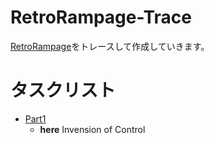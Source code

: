 # RetroRampage-Trace

[RetroRampage](https://github.com/nicklockwood/RetroRampage)をトレースして作成していきます。


# タスクリスト
- [Part1](https://github.com/nicklockwood/RetroRampage/blob/master/Tutorial/Part1.md)
  - __here__ Invension of Control

<!-- vim:set ft=markdown ts=2 sw=2 sts=2: -->
